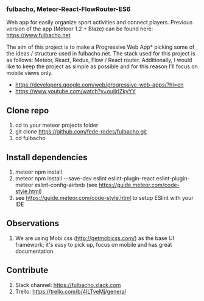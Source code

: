 ### fulbacho, Meteor-React-FlowRouter-ES6
Web app for easily organize sport activities and connect players. Previous
version of the app (Meteor 1.2 + Blaze) can be found here: https://www.fulbacho.net

The aim of this project is to make a Progressive Web App* picking
some of the ideas / structure used in fulbacho.net. The stack used for this
project is as follows: Meteor, React, Redux, Flow / React router.
Additionally, I would like to keep the project as simple as possible and for this
reason I'll focus on mobile views only.

* https://developers.google.com/web/progressive-web-apps/?hl=en
* https://www.youtube.com/watch?v=oujlrIZkyYY

## Clone repo
1. cd to your meteor projects folder
2. git clone https://github.com/fede-rodes/fulbacho.git
3. cd fulbacho

## Install dependencies
1. meteor npm install
2. meteor npm install --save-dev eslint eslint-plugin-react eslint-plugin-meteor
eslint-config-airbnb (see https://guide.meteor.com/code-style.html)
3. see https://guide.meteor.com/code-style.html to setup ESlint with your IDE

## Observations
1. We are using Mobi.css (http://getmobicss.com/) as the base UI framework; it's
easy to pick up, focus on mobile and has great documentation.

## Contribute
1. Slack channel: https://fulbacho.slack.com
2. Trello: https://trello.com/b/4lLTveMj/general
